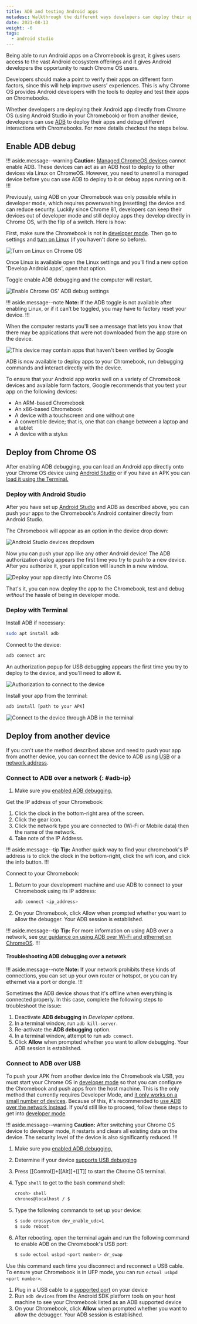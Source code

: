 ```yaml
---
title: ADB and testing Android apps
metadesc: Walkthrough the different ways developers can deploy their apps to Chromebooks, in order to debug and verify their app performance in the Chrome OS form factors.
date: 2021-08-13
weight: -6
tags:
  - android studio
---
```


Being able to run Android apps on a Chromebook is great, it gives users access to the vast Android ecosystem offerings and it gives Android developers the opportunity to reach Chrome OS users.

Developers should make a point to verify their apps on different form factors, since this will help improve users' experiences. This is why Chrome OS provides Android developers with the tools to deploy and test their apps on Chromebooks.

Whether developers are deploying their Android app directly from Chrome OS (using Android Studio in your Chromebook) or from another device, developers can use [ADB](https://developer.android.com/studio/command-line/adb) to deploy their apps and debug different interactions with Chromebooks. For more details checkout the steps below.

## Enable ADB debug

!!! aside.message--warning
**Caution:** [Managed ChromeOS devices](https://support.google.com/chromebook/answer/1331549) cannot enable ADB. These devices can act as an ADB host to deploy to other devices via Linux on ChromeOS. However, you need to unenroll a managed device before you can use ADB to deploy to it or debug apps running on it. 
!!!

Previously, using ADB on your Chromebook was only possible while in developer mode, which requires powerwashing (resetting) the device and can reduce security. Luckily since Chrome 81, developers can keep their devices out of developer mode and still deploy apps they develop directly in Chrome OS, with the flip of a switch. Here is how:

First, make sure the Chromebook is not in [developer mode](https://chromium.googlesource.com/chromiumos/docs/+/master/developer_mode.md). Then go to settings and [turn on Linux](/{{locale.code}}/linux) (if you haven't done so before).

![Turn on Linux on Chrome OS](ix://develop/android/deploy/turnon_linux.gif)

Once Linux is available open the Linux settings and you'll find a new option 'Develop Android apps', open that option.

Toggle enable ADB debugging and the computer will restart.

![Enable Chrome OS' ADB debug settings](ix://develop/android/deploy/debug_settings.gif)

!!! aside.message--note
**Note:** If the ADB toggle is not available after enabling Linux, or if it can’t be toggled, you may have to factory reset your device.
!!!

When the computer restarts you'll see a message that lets you know that there may be applications that were not downloaded from the app store on the device.

![This device may contain apps that haven't been verified by Google](ix://develop/android/deploy/login_notice.jpg)

ADB is now available to deploy apps to your Chromebook, run debugging commands and interact directly with the device.

To ensure that your Android app works well on a variety of Chromebook devices and available form factors, Google recommends that you test your app on the following devices:

- An ARM-based Chromebook
- An x86-based Chromebook
- A device with a touchscreen and one without one
- A convertible device; that is, one that can change between a laptop and a tablet
- A device with a stylus

## Deploy from Chrome OS

After enabling ADB debugging, you can load an Android app directly onto your Chrome OS device using [Android Studio](#deploy-with-android-studio) or if you have an APK you can [load it using the Terminal.](#deploy-with-terminal)

### Deploy with Android Studio

After you have set up [Android Studio](https://developer.android.com/studio/install#chrome-os) and
ADB as described above, you can push your apps to the Chromebook's Android container directly from Android Studio.

The Chromebook will appear as an option in the device drop down:

![Android Studio devices dropdown](ix://develop/android/deploy/as_devices.png)

Now you can push your app like any other Android device! The ADB authorization
dialog appears the first time you try to push to a new device. After you authorize it, your application will launch in a new window.

![Deploy your app directly into Chrome OS](ix://develop/android/deploy/run_app.gif)

That's it, you can now deploy the app to the Chromebook, test and debug _without_ the hassle of being in developer mode.

### Deploy with Terminal

Install ADB if necessary:

```bash {title="Bash" .code-figure}
sudo apt install adb
```

Connect to the device:

```bash {title="Bash" .code-figure}
adb connect arc
```

An authorization popup for USB debugging appears the first time you try to deploy to the device, and you'll need to allow it.

![Authorization to connect to the device](ix://develop/android/deploy/usb_dialog.png)

Install your app from the terminal:

```bash {title="Bash" .code-figure}
adb install [path to your APK]
```

![Connect to the device through ADB in the terminal](ix://develop/android/deploy/adb_connect.gif)

## Deploy from another device

If you can't use the method described above and need to push your app from another device, you can connect the device to ADB using [USB](#connect-to-adb-over-usb) or a [network address](#connect-to-adb-over-a-network).

### Connect to ADB over a network {: #adb-ip}

1. Make sure you [enabled ADB debugging.](#enable-adb-debug)

Get the IP address of your Chromebook:

1.  Click the clock in the bottom-right area of the screen.
1.  Click the gear icon.
1.  Click the network type you are connected to (Wi-Fi or Mobile data) then the name of the network.
1.  Take note of the IP Address.

!!! aside.message--tip
**Tip:** Another quick way to find your chromebook's IP address is to click the clock in the bottom-right, click the wifi icon, and click the info button.
!!!

Connect to your Chromebook:

1.  Return to your development machine and use ADB to connect to your Chromebook using its IP address:

    ```bash {title="Bash" .code-figure}
    adb connect <ip_address>
    ```

1.  On your Chromebook, click Allow when prompted whether you want to allow the debugger. Your ADB session is established.

!!! aside.message--tip
**Tip:** For more information on using ADB over a network, see [our guidance on using ADB over Wi-Fi and ethernet on ChromeOS](/{{locale.code}}/android-environment/adb-over-wifi-and-ethernet).
!!!

#### Troubleshooting ADB debugging over a network

!!! aside.message--note
**Note:** If your network prohibits these kinds of connections, you can set up your own router or hotspot, or you can try ethernet via a port or dongle.
!!!

Sometimes the ADB device shows that it's offline when everything is connected properly. In this case, complete the following steps to troubleshoot the issue:

1.  Deactivate **ADB debugging** in _Developer options_.
2.  In a terminal window, run `adb kill-server`.
3.  Re-activate the **ADB debugging** option.
4.  In a terminal window, attempt to run `adb connect`.
5.  Click **Allow** when prompted whether you want to allow debugging. Your ADB session is established.

### Connect to ADB over USB

To push your APK from another device into the Chromebook via USB, you must start your Chrome OS in [developer mode](https://chromium.googlesource.com/chromiumos/docs/+/master/developer_mode.md) so that you can configure the Chromebook and push apps from the host machine. This is the only method that currently requires Developer Mode, and [it only works on a small number of devices](https://www.chromium.org/chromium-os/chrome-os-systems-supporting-adb-debugging-over-usb). Because of this, it's recommended to [use ADB over the network instead](#connect-to-adb-over-a-network). If you'd still like to proceed, follow these steps to get into [developer mode](/{{locale.code}}/productivity/experimental-features#developer-mode).

!!! aside.message--warning
**Caution:** After switching your Chrome OS device to developer mode, it restarts
and clears all existing data on the device. The security level of the device is
also significantly reduced.
!!!

1. Make sure you [enabled ADB debugging.](#enable-adb-debug)
1. Determine if your device [supports USB debugging](https://www.chromium.org/chromium-os/chrome-os-systems-supporting-adb-debugging-over-usb)
1. Press [[Control]]+[[Alt]]+[[T]] to start the Chrome OS terminal.
1. Type `shell` to get to the bash command shell:

   ```bash {title="Bash" .code-figure}
   crosh> shell
   chronos@localhost / $
   ```

1. Type the following commands to set up your device:

   ```bash {title="Bash" .code-figure}
   $ sudo crossystem dev_enable_udc=1
   $ sudo reboot
   ```

1. After rebooting, open the terminal again and run the following command to enable ADB on the Chromebook's USB port:

   ```bash {title="Bash" .code-figure}
   $ sudo ectool usbpd <port number> dr_swap
   ```

Use this command each time you disconnect and reconnect a USB cable. To ensure your Chromebook is in UFP mode, you can run `ectool usbpd <port number>`.

1. Plug in a USB cable to a [supported port](https://www.chromium.org/chromium-os/chrome-os-systems-supporting-adb-debugging-over-usb) on your device
2. Run `adb devices` from the Android SDK platform tools on your host machine to see your Chromebook listed as an ADB supported device
3. On your Chromebook, click **Allow** when prompted whether you want to allow the debugger. Your ADB session is established.
